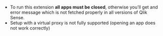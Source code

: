 * To run this extension **all apps must be closed**, otherwise you'll get and error message which is not fetched properly in all versions of Qlik Sense.
* Setup with a virtual proxy is not fully supported (opening an app does not work correctly)

